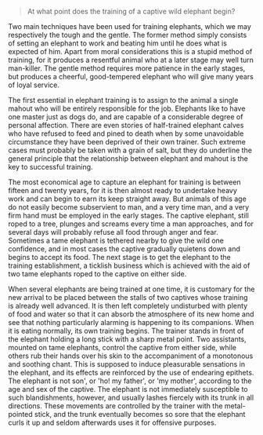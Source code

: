 > At what point does the training of a captive wild elephant begin?

 

Two main techniques have been used for training elephants, which we may respectively the tough and the gentle. The former method simply consists of setting an elephant to work and beating him until he does what is expected of him. Apart from moral considerations this is a stupid method of training, for it produces a resentful animal who at a later stage may well turn man-killer. The gentle method requires more patience in the early stages, but produces a cheerful, good-tempered elephant who will give many years of loyal service. 

 

The first essential in elephant training is to assign to the animal a single mahout who will be entirely responsible for the job. Elephants like to have one master just as dogs do, and are capable of a considerable degree of personal affection. There are even stories of half-trained elephant calves who have refused to feed and pined to death when by some unavoidable circumstance they have been deprived of their own trainer. Such extreme cases must probably be taken with a grain of salt, but they do underline the general principle that the relationship between elephant and mahout is the key to successful training.

 

The most economical age to capture an elephant for training is between fifteen and twenty years, for it is then almost ready to undertake heavy work and can begin to earn its keep straight away. But animals of this age do not easily become subservient to man, and a very time man, and a very firm hand must be employed in the early stages. The captive elephant, still roped to a tree, plunges and screams every time a man approaches, and for several days will probably refuse all food through anger and fear. Sometimes a tame elephant is tethered nearby to give the wild one confidence, and in most cases the captive gradually quietens down and begins to accept its food. The next stage is to get the elephant to the training establishment, a ticklish business which is achieved with the aid of two tame elephants roped to the captive on either side.



When several elephants are being trained at one time, it is customary for the new arrival to be placed between the stalls of two captives whose training is already well advanced. It is then left completely undisturbed with plenty of food and water so that it can absorb the atmosphere of its new home and see that nothing particularly alarming is happening to its companions. When it is eating normally, its own training begins. The trainer stands in front of the elephant holding a long stick with a sharp metal point. Two assistants, mounted on tame elephants, control the captive from either side, while others rub their hands over his skin to the accompaniment of a monotonous and soothing chant. This is supposed to induce pleasurable sensations in the elephant, and its effects are reinforced by the use of endearing epithets. The elephant is not son', or 'ho! my father', or 'my mother', according to the age and sex of the captive. The elephant is not immediately susceptible to such blandishments, however, and usually lashes fiercely with its trunk in all directions. These movements are controlled by the trainer with the metal-pointed stick, and the trunk eventually becomes so sore that the elephant curls it up and seldom afterwards uses it for offensive purposes.